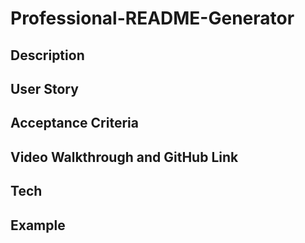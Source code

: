 # Professional-README-Generator

## Description 



## User Story



## Acceptance Criteria



## Video Walkthrough and GitHub Link



## Tech



## Example